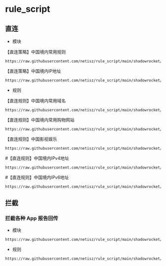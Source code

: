 # rule_script

## 直连

- 模块

【直连策略】中国境内常用规则
```
https://raw.githubusercontent.com/netisz/rule_script/main/shadowrocket/rule/direct_cn.sgmodule
```

【直连策略】中国境内IP地址
```
https://raw.githubusercontent.com/netisz/rule_script/main/shadowrocket/rule/direct_cn_ip.sgmodule
```

- 规则

【直连规则】中国境内常用域名
```
https://raw.githubusercontent.com/netisz/rule_script/main/shadowrocket/rule/direct_cn_base.list
```

【直连规则】中国境内常用购物网站
```
https://raw.githubusercontent.com/netisz/rule_script/main/shadowrocket/rule/direct_cn_shopping.list
```

【直连规则】中国影视娱乐
```
https://raw.githubusercontent.com/netisz/rule_script/main/shadowrocket/rule/direct_cn_media.list
```

#【直连规则】中国境内IPv4地址
```
https://raw.githubusercontent.com/netisz/rule_script/main/shadowrocket/rule/direct_cn_ipv4.list
```

#【直连规则】中国境内IPv6地址
```
https://raw.githubusercontent.com/netisz/rule_script/main/shadowrocket/rule/direct_cn_ipv6.list
```







## 拦截

### 拦截各种 App 报告回传

- 模块
```
https://raw.githubusercontent.com/netisz/rule_script/main/shadowrocket/rule/reject_app_privacy.sgmodule
```

- 规则
```
https://raw.githubusercontent.com/netisz/rule_script/main/shadowrocket/rule/reject_app_privacy.list
```






